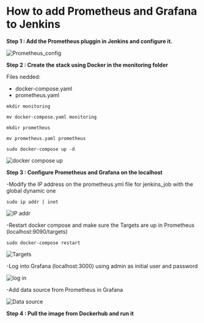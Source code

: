 # How to add Prometheus and Grafana to Jenkins

**Step 1 : Add the Prometheus pluggin in Jenkins and configure it.**

![Prometheus_config](https://github.com/gakengabinatsume/DevOps2023/assets/141765846/ad2b35e7-eb6c-4c3f-8e8e-04f76863c9c3)

**Step 2 : Create the stack using Docker in the monitoring folder**

Files nedded:
- docker-compose.yaml
- prometheus.yaml

`mkdir monitoring`

`mv docker-compose.yaml monitoring`

`mkdir prometheus`

`mv prometheus.yaml prometheus`

`sudo docker-compose up -d`

![docker compose up](https://github.com/gakengabinatsume/DevOps2023/assets/141765846/ddb127e7-2b8e-4f6a-8283-070c004cfc21)

**Step 3 : Configure Prometheus and Grafana on the localhost**

-Modify the IP address on the prometheus.yml file for jenkins_job with the global dynamic one 

`sudo ip addr | inet`

![IP addr](https://github.com/gakengabinatsume/DevOps2023/assets/141765846/31db5b46-2393-469e-906a-2266bb9d22cf)

-Restart docker compose and make sure the Targets are up in Prometheus (localhost:9090/targets)

`sudo docker-compose restart`

![Targets](https://github.com/gakengabinatsume/DevOps2023/assets/141765846/1cce0bd9-c3b3-4c5a-a4a5-dd0905a3ec84)


-Log into Grafana (localhost:3000) using admin as initial user and password

![log in](https://github.com/gakengabinatsume/DevOps2023/assets/141765846/78a9a91b-6285-443d-a1e8-0c52d4c5a164)

-Add data source from Prometheus in Grafana

![Data source](https://github.com/gakengabinatsume/DevOps2023/assets/141765846/6b673e73-273d-486a-8443-bb9721e5a140)


**Step 4 : Pull the image from Dockerhub and run it**
